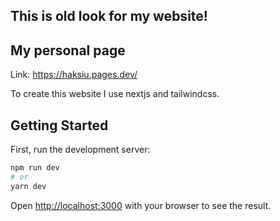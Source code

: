 ## This is old look for my website!

## My personal page
Link: https://haksiu.pages.dev/

To create this website I use nextjs and tailwindcss.


## Getting Started

First, run the development server:

```bash
npm run dev
# or
yarn dev
```

Open [http://localhost:3000](http://localhost:3000) with your browser to see the result.
